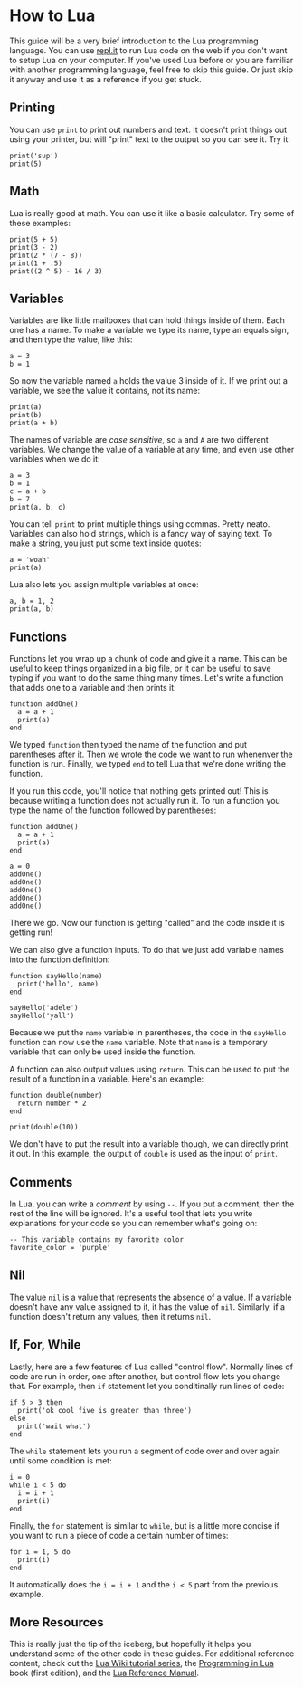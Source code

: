 <!--
category: guide
-->

How to Lua
===

This guide will be a very brief introduction to the Lua programming language.  You can use
[repl.it](https://repl.it/languages/lua) to run Lua code on the web if you don't want to setup Lua
on your computer.  If you've used Lua before or you are familiar with another programming language,
feel free to skip this guide.  Or just skip it anyway and use it as a reference if you get stuck.

Printing
---

You can use `print` to print out numbers and text.  It doesn't print things out using your printer,
but will "print" text to the output so you can see it.  Try it:

```
print('sup')
print(5)
```

Math
---

Lua is really good at math.  You can use it like a basic calculator.  Try some of these examples:

```
print(5 + 5)
print(3 - 2)
print(2 * (7 - 8))
print(1 + .5)
print((2 ^ 5) - 16 / 3)
```

Variables
---

Variables are like little mailboxes that can hold things inside of them.  Each one has a name.  To
make a variable we type its name, type an equals sign, and then type the value, like this:

```
a = 3
b = 1
```

So now the variable named `a` holds the value 3 inside of it.  If we print out a variable, we see
the value it contains, not its name:

```
print(a)
print(b)
print(a + b)
```

The names of variable are _case sensitive_, so `a` and `A` are two different variables.  We change
the value of a variable at any time, and even use other variables when we do it:

```
a = 3
b = 1
c = a + b
b = 7
print(a, b, c)
```

You can tell `print` to print multiple things using commas.  Pretty neato.  Variables can also hold
strings, which is a fancy way of saying text.  To make a string, you just put some text inside
quotes:

```
a = 'woah'
print(a)
```

Lua also lets you assign multiple variables at once:

```
a, b = 1, 2
print(a, b)
```

Functions
---

Functions let you wrap up a chunk of code and give it a name.  This can be useful to keep things
organized in a big file, or it can be useful to save typing if you want to do the same thing many
times.  Let's write a function that adds one to a variable and then prints it:

```
function addOne()
  a = a + 1
  print(a)
end
```

We typed `function` then typed the name of the function and put parentheses after it.  Then we
wrote the code we want to run whenenver the function is run.  Finally, we typed `end` to tell Lua
that we're done writing the function.

If you run this code, you'll notice that nothing gets printed out!  This is because writing a
function does not actually run it.  To run a function you type the name of the function followed
by parentheses:

```
function addOne()
  a = a + 1
  print(a)
end

a = 0
addOne()
addOne()
addOne()
addOne()
addOne()
```

There we go.  Now our function is getting "called" and the code inside it is getting run!

We can also give a function inputs.  To do that we just add variable names into the function
definition:

```
function sayHello(name)
  print('hello', name)
end

sayHello('adele')
sayHello('yall')
```

Because we put the `name` variable in parentheses, the code in the `sayHello` function can now use
the `name` variable.  Note that `name` is a temporary variable that can only be used inside the
function.

A function can also output values using `return`.  This can be used to put the result of a function
in a variable.  Here's an example:

```
function double(number)
  return number * 2
end

print(double(10))
```

We don't have to put the result into a variable though, we can directly print it out.  In this
example, the output of `double` is used as the input of `print`.

Comments
---

In Lua, you can write a _comment_ by using `--`.  If you put a comment, then the rest of the line
will be ignored.  It's a useful tool that lets you write explanations for your code so you can
remember what's going on:

```
-- This variable contains my favorite color
favorite_color = 'purple'
```

Nil
---

The value `nil` is a value that represents the absence of a value.  If a variable doesn't have any
value assigned to it, it has the value of `nil`.  Similarly, if a function doesn't return any
values, then it returns `nil`.

If, For, While
---

Lastly, here are a few features of Lua called "control flow".  Normally lines of code are run in
order, one after another, but control flow lets you change that.  For example, then `if` statement
let you conditinally run lines of code:

```
if 5 > 3 then
  print('ok cool five is greater than three')
else
  print('wait what')
end
```

The `while` statement lets you run a segment of code over and over again until some condition is
met:

```
i = 0
while i < 5 do
  i = i + 1
  print(i)
end
```

Finally, the `for` statement is similar to `while`, but is a little more concise if you want to run
a piece of code a certain number of times:

```
for i = 1, 5 do
  print(i)
end
```

It automatically does the `i = i + 1` and the `i < 5` part from the previous example.

More Resources
---

This is really just the tip of the iceberg, but hopefully it helps you understand some of the other
code in these guides.  For additional reference content, check out the [Lua Wiki tutorial
series](http://lua-users.org/wiki/LuaTutorial), the [Programming in Lua](http://lua.org/pil) book
(first edition), and the [Lua Reference Manual](http://www.lua.org/manual/5.1/).
